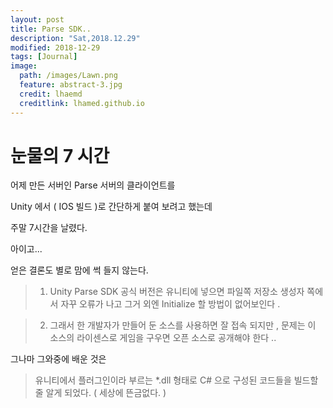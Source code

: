 ```yaml
---
layout: post
title: Parse SDK..
description: "Sat,2018.12.29"
modified: 2018-12-29
tags: [Journal]
image:
  path: /images/Lawn.png
  feature: abstract-3.jpg
  credit: lhaemd
  creditlink: lhamed.github.io
---
```


# 눈물의 7 시간 
어제 만든 서버인 Parse 서버의 클라이언트를 

Unity 에서 ( IOS 빌드 )로 간단하게 붙여 보려고 했는데

주말 7시간을 날렸다. 

아이고...

얻은 결론도 별로 맘에 썩 들지 않는다. 

>1. Unity Parse SDK 공식 버전은 유니티에 넣으면 파일쪽 저장소 생성자 쪽에서 자꾸 오류가 나고 그거 외엔 
>Initialize 할 방법이 없어보인다 .

>2. 그래서 한 개발자가 만들어 둔 소스를 사용하면 잘 접속 되지만 , 문제는 이 소스의 라이센스로 게임을 구우면 
>오픈 소스로 공개해야 한다 .. 

그나마 그와중에 배운 것은 

> 유니티에서 플러그인이라 부르는 *.dll 형태로 C# 으로 구성된 코드들을 빌드할 줄 알게 되었다. 
>( 세상에 뜬금없다. )


